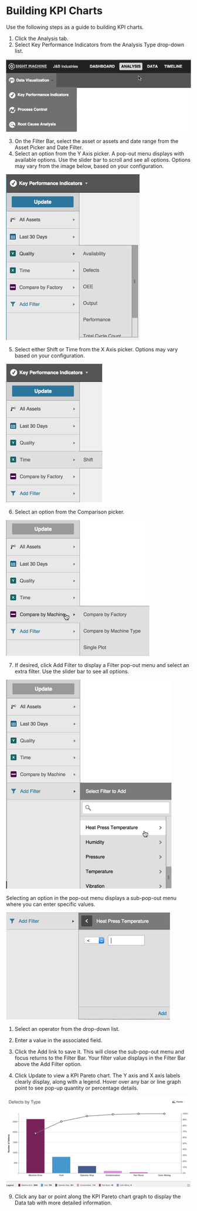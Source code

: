 # Building KPI Charts

 Use the following steps as a guide to building KPI charts.
 
 1. Click the Analysis tab.
 2. Select Key Performance Indicators from the Analysis Type drop-down list.

![](analysisTabTopOptionsE.png)

 3. On the Filter Bar, select the asset or assets and date range from the Asset Picker and Date Filter.
 4. Select an option from the Y Axis picker. A pop-out menu displays with available options. Use the slider bar to scroll and see all options. Options may vary from the image below, based on your configuration.
 
 ![](analysisTabYAxisE.png)
 
 5. Select either Shift or Time from the X Axis picker. Options may vary based on your configuration.

![](analysisTabXAxisE.png)
 
 
 6. Select an option from the Comparison picker.
  
  ![](analysisTabComparisonPickerE.png)
  
 7. If desired, click Add Filter to display a Filter pop-out menu and select an extra filter. Use the slider bar to see all options.

![](analysisTabFilteraE.png)


Selecting an option in the pop-out menu displays a sub-pop-out menu where you can enter specific values.

![](analysisTabFilterbE.png)

   1. Select an operator from the drop-down list.
   2. Enter a value in the associated field.
   3. Click the Add link to save it. This will close the sub-pop-out menu and focus returns to the Filter Bar. Your filter value displays in the Filter Bar above the Add Filter option.

 8. Click Update to view a KPI Pareto chart. The Y axis and X axis labels clearly display, along with a legend. Hover over any bar or line graph point to see pop-up quantity or percentage details.

![](analysisTabResultsE.png)

 9. Click any bar or point along the KPI Pareto chart graph to display the Data tab with more detailed information.